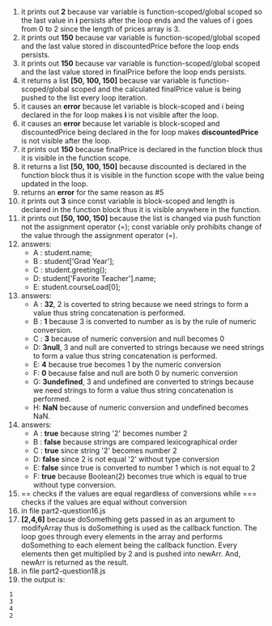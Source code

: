 1. it prints out **2** because var variable is function-scoped/global scoped so the last value in **i** persists after the loop ends and the values of i goes from 0 to 2 since the length of prices array is 3.
2. it prints out **150** because var variable is function-scoped/global scoped and the last value stored in discountedPrice before the loop ends persists.
3. it prints out **150** because var variable is function-scoped/global scoped and the last value stored in finalPrice before the loop ends persists.
4. it returns a list **[50, 100, 150]** because var variable is function-scoped/global scoped and the calculated finalPrice value is being pushed to the list every loop iteration.
5. it causes an **error** because let variable is block-scoped and i being declared in the for loop makes **i** is not visible after the loop.
6. it causes an **error** because let variable is block-scoped and discountedPrice being declared in the for loop makes **discountedPrice** is not visible after the loop.
7. it prints out **150** because finalPrice is declared in the function block thus it is visible in the function scope.
8. it returns a list **[50, 100, 150]** because discounted is declared in the function block thus it is visible in the function scope with the value being updated in the loop.
9. returns an **error** for the same reason as #5
10. it prints out **3** since const variable is block-scoped and length is declared in the function block thus it is visible anywhere in the function.
11. it prints out **[50, 100, 150]** because the list is changed via push function not the assignment operator (=); const variable only prohibits change of the value through the assignment operator (=).
12. answers:
    - A : student.name;
    - B : student['Grad Year'];
    - C : student.greeting();
    - D: student['Favorite Teacher'].name;
    - E: student.courseLoad[0];
13. answers:
    - A : **32**, 2 is coverted to string because we need strings to form a value thus string concatenation is performed. 
    - B : **1** because 3 is converted to number as is by the rule of numeric conversion.
    - C : **3** because of numeric conversion and null becomes 0
    - D: **3null**, 3 and null are converted to strings because we need strings to form a value thus string concatenation is performed.
    - E: **4** because true becomes 1 by the numeric conversion
    - F: **0** because false and null are both 0 by numeric conversion
    - G: **3undefined**, 3 and undefined are converted to strings because we need strings to form a value thus string concatenation is performed.
    - H: **NaN** because of numeric conversion and undefined becomes NaN.
14. answers:
     - A : **true** because string '2' becomes number 2
    - B : **false** because strings are compared lexicographical order
    - C : **true** since string '2' becomes number 2
    - D: **false** since 2 is not equal '2' without type conversion
    - E: **false** since true is converted to number 1 which is not equal to 2
    - F: **true** because Boolean(2) becomes true which is equal to true without type conversion.
15. == checks if the values are equal regardless of conversions while === checks if the values are equal without conversion
16. in file part2-question16.js
17. **[2,4,6]** because doSomething gets passed in as an argument to modifyArray thus is doSomething is used as the callback function. The loop goes through every elements in the array and performs doSomething to each element being the callback function. Every elements then get multiplied by 2 and is pushed into newArr. And, newArr is returned as the result.
18. in file part2-question18.js
19. the output is:
```
1
3
4
2
```


